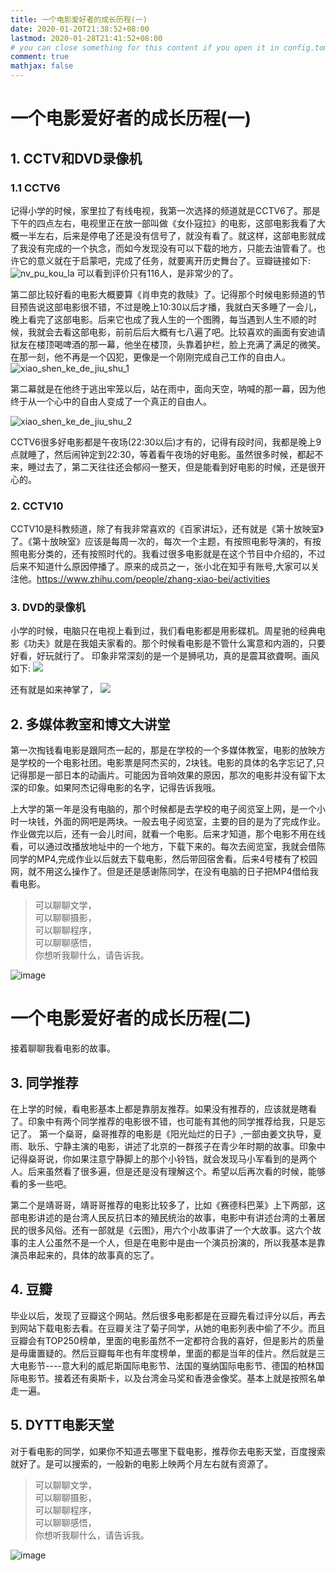 ```yaml
---
title: 一个电影爱好者的成长历程(一)
date: 2020-01-20T21:38:52+08:00
lastmod: 2020-01-28T21:41:52+08:00
# you can close something for this content if you open it in config.toml.
comment: true
mathjax: false
---
```


# 一个电影爱好者的成长历程(一)

## 1. CCTV和DVD录像机

### 1.1 CCTV6

记得小学的时候，家里拉了有线电视，我第一次选择的频道就是CCTV6了。那是下午的四点左右，电视里正在放一部叫做《女仆寇拉》的电影，这部电影我看了大概一半左右，后来是停电了还是没有信号了，就没有看了。就这样，这部电影就成了我没有完成的一个执念，而如今发现没有可以下载的地方，只能去油管看了。也许它的意义就在于启蒙吧，完成了任务，就要离开历史舞台了。豆瓣链接如下:　![nv_pu_kou_la](https://www.dennisthink.com/wp-content/uploads/2020/07/nv_pu_kou_la_movie.png)
可以看到评价只有116人，是非常少的了。


第二部比较好看的电影大概要算《肖申克的救赎》了。记得那个时候电影频道的节目预告说这部电影很不错，不过是晚上10:30以后才播，我就白天多睡了一会儿，晚上看完了这部电影。后来它也成了我人生的一个图腾，每当遇到人生不顺的时候，我就会去看这部电影，前前后后大概有七八遍了吧。比较喜欢的画面有安迪请狱友在楼顶喝啤酒的那一幕，他坐在楼顶，头靠着护栏，脸上充满了满足的微笑。在那一刻，他不再是一个囚犯，更像是一个刚刚完成自己工作的自由人。
![xiao_shen_ke_de_jiu_shu_1](https://www.dennisthink.com/wp-content/uploads/2020/07/xiao_shen_ke_de_jiu_shu_1.png)


第二幕就是在他终于逃出牢笼以后，站在雨中，面向天空，呐喊的那一幕，因为他终于从一个心中的自由人变成了一个真正的自由人。

![xiao_shen_ke_de_jiu_shu_2](https://www.dennisthink.com/wp-content/uploads/2020/07/xiao_shen_ke_de_jiu_shu_2.png)


CCTV6很多好电影都是午夜场(22:30以后)才有的，记得有段时间，我都是晚上9点就睡了，然后闹钟定到22:30，等着看午夜场的好电影。虽然很多时候，都起不来，睡过去了，第二天往往还会郁闷一整天，但是能看到好电影的时候，还是很开心的。

### 2. CCTV10

CCTV10是科教频道，除了有我非常喜欢的《百家讲坛》，还有就是《第十放映室》了。《第十放映室》应该是每周一次的，每次一个主题，有按照电影导演的，有按照电影分类的，还有按照时代的。我看过很多电影就是在这个节目中介绍的，不过后来不知道什么原因停播了。原来的成员之一，张小北在知乎有账号,大家可以关注他。https://www.zhihu.com/people/zhang-xiao-bei/activities

### 3. DVD的录像机

小学的时候，电脑只在电视上看到过，我们看电影都是用影碟机。周星驰的经典电影《功夫》就是在我姐夫家看的。那个时候看电影是不管什么寓意和内涵的，只要好看，好玩就行了。
印象非常深刻的是一个是狮吼功，真的是震耳欲聋啊。画风如下:
![](https://www.dennisthink.com/wp-content/uploads/2020/07/gong_fu_shi_hou_gong.jpg)

还有就是如来神掌了，
![](https://www.dennisthink.com/wp-content/uploads/2020/07/gong_fu_ru_lai_shen_zhang.jpg)

## 2. 多媒体教室和博文大讲堂

第一次掏钱看电影是跟阿杰一起的，那是在学校的一个多媒体教室，电影的放映方是学校的一个电影社团。电影票是阿杰买的，2块钱。电影的具体的名字忘记了,只记得那是一部日本的动画片。可能因为音响效果的原因，那次的电影并没有留下太深的印象。如果阿杰记得电影的名字，记得告诉我哦。

上大学的第一年是没有电脑的，那个时候都是去学校的电子阅览室上网，是一个小时一块钱，外面的网吧是两块。一般去电子阅览室，主要的目的是为了完成作业。作业做完以后，还有一会儿时间，就看一个电影。后来才知道，那个电影不用在线看，可以通过改播放地址中的一个地方，下载下来的。每次去阅览室，我就会借陈同学的MP4,完成作业以后就去下载电影，然后带回宿舍看。后来4号楼有了校园网，就不用这么操作了。但是还是感谢陈同学，在没有电脑的日子把MP4借给我看电影。

> 可以聊聊文学，   
> 可以聊聊摄影，   
> 可以聊聊程序，   
> 可以聊聊感悟，   
> 你想听我聊什么，请告诉我。

![image](https://mmbiz.qpic.cn/mmbiz_jpg/IDHaWiaS8DJpDWaY4ZNTpQR4riciaVTEqPkpwGNwbmUxHUjv8licNxNlD9IEia7rCb8KYibdRWCiamYGRfetNW1CyqWTQ/0?wx_fmt=jpeg)



# 一个电影爱好者的成长历程(二)

接着聊聊我看电影的故事。
## 3. 同学推荐
在上学的时候，看电影基本上都是靠朋友推荐。如果没有推荐的，应该就是瞎看了。印象中有两个同学推荐的电影很不错，也可能有其他的同学推荐给我，只是忘记了。
第一个燊哥，燊哥推荐的电影是《阳光灿烂的日子》,一部由姜文执导，夏雨、耿乐、宁静主演的电影，讲述了北京的一群孩子在青少年时期的故事。印象中记得燊哥说，你如果注意宁静脚上的那个小铃铛，就会发现马小军看到的是两个人。后来虽然看了很多遍，但是还是没有理解这个。希望以后再次看的时候，能够看的多一些吧。

第二个是靖哥哥，靖哥哥推荐的电影比较多了，比如《赛德科巴莱》上下两部，这部电影讲述的是台湾人民反抗日本的殖民统治的故事，电影中有讲述台湾的土著居民的很多风俗。还有一部就是《云图》，用六个小故事讲了一个大故事。这六个故事的主人公虽然不是一个人，但是在电影中是由一个演员扮演的，所以我基本是靠演员串起来的，具体的故事真的忘了。

## 4. 豆瓣
毕业以后，发现了豆瓣这个网站。然后很多电影都是在豆瓣先看过评分以后，再去到网站下载电影去看。在豆瓣关注了菊子同学，从她的电影列表中偷了不少。而且豆瓣会有TOP250榜单，里面的电影虽然不一定都符合我的喜好，但是影片的质量是毋庸置疑的。然后豆瓣每年也有年度榜单，里面的都是当年的佳片。然后就是三大电影节----意大利的威尼斯国际电影节、法国的戛纳国际电影节、德国的柏林国际电影节。接着还有奥斯卡，以及台湾金马奖和香港金像奖。基本上就是按照名单走一遍。

## 5. DYTT电影天堂

对于看电影的同学，如果你不知道去哪里下载电影，推荐你去电影天堂，百度搜索就好了。是可以搜索的，一般新的电影上映两个月左右就有资源了。

> 可以聊聊文学，   
> 可以聊聊摄影，   
> 可以聊聊程序，   
> 可以聊聊感悟，   
> 你想听我聊什么，请告诉我。

![image](https://mmbiz.qpic.cn/mmbiz_jpg/IDHaWiaS8DJpDWaY4ZNTpQR4riciaVTEqPkpwGNwbmUxHUjv8licNxNlD9IEia7rCb8KYibdRWCiamYGRfetNW1CyqWTQ/0?wx_fmt=jpeg)